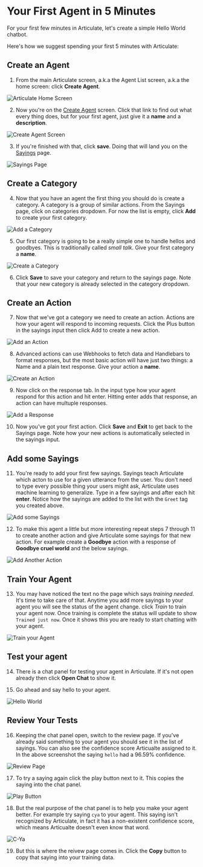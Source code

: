 <div class="tut">

# Your First Agent in 5 Minutes

For your first few minutes in Articulate, let's create a simple Hello World chatbot.

Here's how we suggest spending your first 5 minutes with Articulate:

## Create an Agent

1. From the main Articulate screen, a.k.a the Agent List screen, a.k.a the home screen: click **Create Agent**.

![Articulate Home Screen](./img/getting-started/home.PNG)


2. Now you're on the [Create Agent](../screens/agent.md) screen. Click that link to find out what every thing does, but for your first agent, just give it a **name** and a **description**.

![Create Agent Screen](./img/getting-started/create-agent.PNG)


3. If you're finished with that, click **save**. Doing that will land you on the [Sayings](../screens/sayings.md) page.

![Sayings Page](./img/getting-started/sayings-empty.PNG)

## Create a Category

4. Now that you have an agent the first thing you should do is create a category. A category is a group of similar actions. From the Sayings page, click on categories dropdown. For now the list is empty, click **Add** to create your first category.

![Add a Category](./img/getting-started/category-dropdown-empty.PNG)

5. Our first category is going to be a really simple one to handle hellos and goodbyes. This is traditionally called _small talk_. Give your first category a **name**.

![Create a Category](./img/getting-started/create-category.PNG)

6. Click **Save** to save your category and return to the sayings page. Note that your new category is already selected in the category dropdown.

## Create an Action

7. Now that we've got a category we need to create an action. Actions are how your agent will respond to incoming requests. Click the Plus button in the sayings input then click Add to create a new action.

![Add an Action](./img/getting-started/action-dropdown-empty.PNG)

8. Advanced actions can use Webhooks to fetch data and Handlebars to format responses, but the most basic action will have just two things: a Name and a plain text response. Give your action a **name**.

![Create an Action](./img/getting-started/create-action-main.PNG)

9. Now click on the response tab. In the input type how your agent respond for this action and hit enter. Hitting enter adds that response, an action can have multuple responses.

![Add a Response](./img/getting-started/create-action-response.PNG)

10. Now you've got your first action. Click **Save** and **Exit** to get back to the Sayings page. Note how your new actions is automatically selected in the sayings input.

## Add some Sayings

11. You're ready to add your first few sayings. Sayings teach Articulate which acton to use for a given utterance from the user. You don't need to type every possible thing your users might ask, Articulate uses machine learning to generalize. Type in a few sayings and after each hit **enter**. Notice how the sayings are added to the list with the `Greet` tag you created above.

![Add some Sayings](./img/getting-started/sayings.PNG)

12. To make this agent a little but more interesting repeat steps 7 through 11 to create another action and give Articulate some sayings for that new action. For example create a **Goodbye** action with a response of **Goodbye cruel world** and the below sayings.

![Add Another Action](./img/getting-started/sayings-more.PNG)

## Train Your Agent

13. You may have noticed the text no the page which says _training needed_. It's time to take care of that. Anytime you add more sayings to your agent you will see the status of the agent change. click *Train* to train your agent now. Once training is complete the status will update to show `Trained just now`. Once it shows this you are ready to start chatting with your agent.

![Train your Agent](./img/getting-started/training-complete.PNG)

## Test your agent

14. There is a chat panel for testing your agent in Articulate. If it's not open already then click **Open Chat** to show it.

15. Go ahead and say hello to your agent.

![Hello World](./img/getting-started/hello-world.PNG)

## Review Your Tests

16. Keeping the chat panel open, switch to the review page. If you've already said something to your agent you should see it in the list of sayings. You can also see the confidence score Articualte assigned to it. In the above screenshot the saying `hello` had a 96.59% confidence.

![Review Page](./img/getting-started/review.PNG)

17. To try a saying again click the play button next to it. This copies the saying into the chat panel.

![Play Button](./img/getting-started/play.PNG)

18. But the real purpose of the chat panel is to help you make your agent better. For example try saying `cya` to your agent. This saying isn't recognized by Articulate, in fact it has a non-existent confidence score, which means Articualte doesn't even know that word.

![C-Ya](./img/getting-started/play.PNG)

19. But this is where the reivew page comes in. Click the **Copy** button to copy that saying into your training data.



</div>
